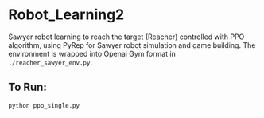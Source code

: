 # Robot_Learning2

Sawyer robot learning to reach the target (Reacher) controlled with PPO algorithm, using PyRep for Sawyer robot simulation and game building. The environment is wrapped into Openai Gym format in `./reacher_sawyer_env.py`.


## To Run:
`python ppo_single.py`
